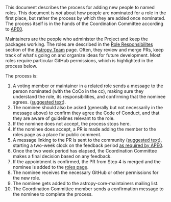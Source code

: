 This document describes the process for adding new people to named roles. This
document is *not* about how people are nominated for a role in the first place,
but rather the process by which they are added once nominated. The
process itself is in the hands of the Coordination Committee according to
[APE0](https://github.com/astropy/astropy-APEs/blob/main/APE0.rst).

Maintainers are the people who administer the Project and keep the packages working.
The roles are described in the [Role Responsibilites](https://www.astropy.org/team.html#role-responsibilities)
section of the [Astropy Team](https://www.astropy.org/team.html) page.
Often, they review and merge PRs, keep track of what's going on and
organize ideas for future development. Most roles require particular GitHub permissions,
which is highlighted in the process below.

The process is:

1. A voting member or maintainer in a related role sends a message to the person nominated (with the CoCo in the cc), making sure they
   understand the role, its responsibilities, and confirming that the nominee agrees. 
   ([suggested text](https://github.com/astropy/astropy-project/blob/main/messages/maintainer_access.md)).
2. The nominee should also be asked (generally but not necessarily in the
   message above) to confirm they agree the Code of Conduct, and that they are
   aware of guidelines relevant to the role.
3. If the nominee does not accept, the process stops here.
4. If the nominee does accept, a PR is made adding the member to the roles page as a 
   place for public comment.
5. A message linking to the PR is sent to the community
   ([suggested text](https://github.com/astropy/astropy-project/blob/main/messages/role_annoucement.md)),
   starting a two-week clock on the feedback period
   [as required by APE0](https://github.com/astropy/astropy-APEs/blob/main/APE0.rst#responsibilities-and-authority).
6. Once the two week period has elapsed, the Coordination Committee makes a
   final decision based on any feedback.
7. If the appointment is confirmed, the PR from Step 4 is merged and the nominee is added to the [roles page](https://www.astropy.org/team).
8. The nominee receives the necessary GitHub or other permissions for the new role.
9. The nominee gets added to the astropy-core-maintainers mailing list.
10. The Coordination Committee member sends a confirmation message to the nominee
   to complete the process.
